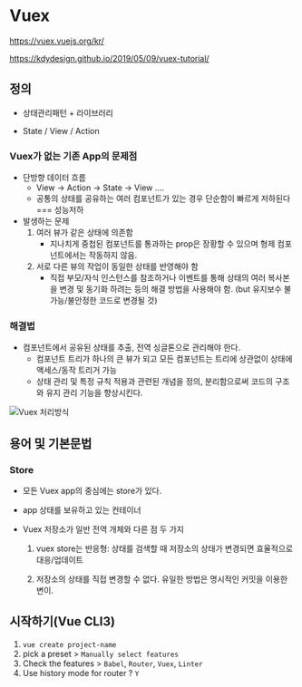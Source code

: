 # Vuex

https://vuex.vuejs.org/kr/

https://kdydesign.github.io/2019/05/09/vuex-tutorial/

## 정의

- 상태관리패턴 + 라이브러리

- State / View / Action 

### Vuex가 없는 기존 App의 문제점

- 단방향 데이터 흐름
  - View -> Action -> State -> View ....
  - 공통의 상태를 공유하는 여러 컴포넌트가 있는 경우 단순함이 빠르게 저하된다 === 성능저하
- 발생하는 문제
  1. 여러 뷰가 같은 상태에 의존함
     - 지나치게 중첩된 컴포넌트를 통과하는 prop은 장황할 수 있으며 형제 컴포넌트에서는 작동하지 않음. 
  2. 서로 다른 뷰의 작업이 동일한 상태를 반영해야 함
     - 직접 부모/자식 인스턴스를 참조하거나 이벤트를 통해 상태의 여러 복사본을 변경 및 동기화 하려는 등의 해결 방법을 사용해야 함. (but 유지보수 불가능/불안정한 코드로 변경될 것)

### 해결법

- 컴포넌트에서 공유된 상태를 추출, 전역 싱글톤으로 관리해야 한다. 
  - 컴포넌트 트리가 하나의 큰 뷰가 되고 모든 컴포넌트는 트리에 상관없이 상태에 액세스/동작 트리거 가능
  - 상태 관리 및 특정 규칙 적용과 관련된 개념을 정의, 분리함으로써 코드의 구조와 유지 관리 기능을 향상시킨다.

![Vuex 처리방식](https://vuex.vuejs.org/vuex.png)

## 용어 및 기본문법

### Store

- 모든 Vuex app의 중심에는 store가 있다. 

- app 상태를 보유하고 있는 컨테이너

- Vuex 저장소가 일반 전역 개체와 다른 점 두 가지

  1. vuex store는 반응형: 상태를 검색할 때 저장소의 상태가 변경되면 효율적으로 대응/업데이트

  2. 저장소의 상태를 직접 변경할 수 없다. 유일한 방법은 명시적인 커밋을 이용한 변이. 





## 시작하기(Vue CLI3)

1. `vue create project-name`
2. pick a preset > `Manually select features`
3. Check the features > `Babel`, `Router`, `Vuex`, `Linter`
4. Use history mode for router ? `Y`

